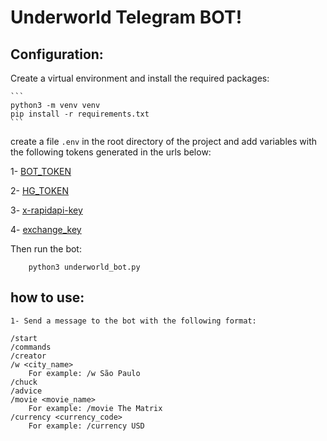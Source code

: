 # Underworld Telegram BOT!

## Configuration:
Create a virtual environment and install the required packages:

    ```
    python3 -m venv venv
    pip install -r requirements.txt
    ```
create a file `.env` in the root directory of the project and add variables with the following tokens generated in the urls below:
    
1- [BOT_TOKEN](https://core.telegram.org/bots#botfather)

2- [HG_TOKEN](https://console.hgbrasil.com/users/sign_up)

3- [x-rapidapi-key](https://rapidapi.com/auth/sign-up?referral=/hub)

4- [exchange_key](https://www.exchangerate-api.com/)

Then run the bot:
```	
    python3 underworld_bot.py
```
## how to use:
    1- Send a message to the bot with the following format:
    
```
/start
/commands
/creator
/w <city_name>
    For example: /w São Paulo
/chuck
/advice
/movie <movie_name>
    For example: /movie The Matrix
/currency <currency_code>
    For example: /currency USD
```